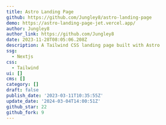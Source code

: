 ```yaml
---
title: Astro Landing Page
github: https://github.com/Jungley8/astro-landing-page
demo: https://astro-landing-page-jet.vercel.app/
author: Jungley8
author_link: https://github.com/Jungley8
date: 2023-11-28T08:05:06.208Z
description: A Tailwind CSS landing page built with Astro
ssg:
  - Nextjs
css:
  - Tailwind
ui: []
cms: []
category: []
draft: false
publish_date: '2023-03-11T10:35:55Z'
update_date: '2024-03-04T14:00:51Z'
github_star: 22
github_fork: 9
---
```

